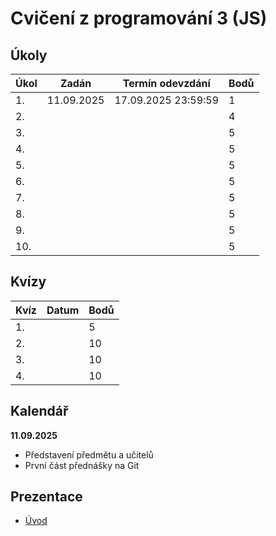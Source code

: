 # Cvičení z programování 3 (JS)

## Úkoly

| Úkol  | Zadán      | Termín odevzdání    | Bodů |
|-------|------------|---------------------|------|
| 1.    | 11.09.2025 | 17.09.2025 23:59:59 | 1    |
| 2.    |            |                     | 4    |
| 3.    |            |                     | 5    |
| 4.    |            |                     | 5    |
| 5.    |            |                     | 5    |
| 6.    |            |                     | 5    |
| 7.    |            |                     | 5    |
| 8.    |            |                     | 5    |
| 9.    |            |                     | 5    |
| 10.   |            |                     | 5    |

## Kvízy

| Kvíz  | Datum      | Bodů |
|-------|------------|------|
| 1.    |            | 5    |
| 2.    |            | 10   |
| 3.    |            | 10   |
| 4.    |            | 10   |

## Kalendář

**11.09.2025**

- Představení předmětu a učitelů
- První část přednášky na Git

## Prezentace

- [Úvod](./prezentace/00-uvod.pdf)
